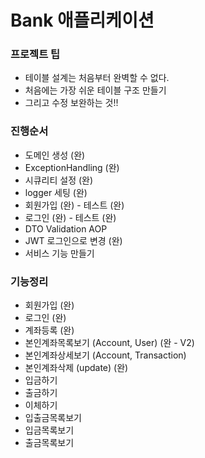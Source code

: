 # Bank 애플리케이션

### 프로젝트 팁

- 테이블 설계는 처음부터 완벽할 수 없다.
- 처음에는 가장 쉬운 테이블 구조 만들기
- 그리고 수정 보완하는 것!!

### 진행순서

- 도메인 생성 (완)
- ExceptionHandling (완)
- 시큐리티 설정 (완)
- logger 세팅 (완)
- 회원가입 (완) - 테스트 (완)
- 로그인 (완) - 테스트 (완)
- DTO Validation AOP
- JWT 로그인으로 변경 (완)
- 서비스 기능 만들기

### 기능정리

- 회원가입 (완)
- 로그인 (완)
- 계좌등록 (완)
- 본인계좌목록보기 (Account, User) (완 - V2)
- 본인계좌상세보기 (Account, Transaction)
- 본인계좌삭제 (update) (완)
- 입금하기
- 출금하기
- 이체하기
- 입출금목록보기
- 입금목록보기
- 출금목록보기
